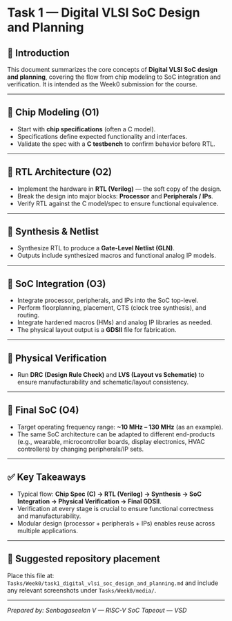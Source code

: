# Task 1 — Digital VLSI SoC Design and Planning

## 📌 Introduction

This document summarizes the core concepts of **Digital VLSI SoC design and planning**, covering the flow from chip modeling to SoC integration and verification. It is intended as the Week0 submission for the course.

---

## 🔹 Chip Modeling (O1)

* Start with **chip specifications** (often a C model).
* Specifications define expected functionality and interfaces.
* Validate the spec with a **C testbench** to confirm behavior before RTL.

---

## 🔹 RTL Architecture (O2)

* Implement the hardware in **RTL (Verilog)** — the soft copy of the design.
* Break the design into major blocks: **Processor** and **Peripherals / IPs**.
* Verify RTL against the C model/spec to ensure functional equivalence.

---

## 🔹 Synthesis & Netlist

* Synthesize RTL to produce a **Gate-Level Netlist (GLN)**.
* Outputs include synthesized macros and functional analog IP models.

---

## 🔹 SoC Integration (O3)

* Integrate processor, peripherals, and IPs into the SoC top-level.
* Perform floorplanning, placement, CTS (clock tree synthesis), and routing.
* Integrate hardened macros (HMs) and analog IP libraries as needed.
* The physical layout output is a **GDSII** file for fabrication.

---

## 🔹 Physical Verification

* Run **DRC (Design Rule Check)** and **LVS (Layout vs Schematic)** to ensure manufacturability and schematic/layout consistency.

---

## 🔹 Final SoC (O4)

* Target operating frequency range: **\~10 MHz – 130 MHz** (as an example).
* The same SoC architecture can be adapted to different end-products (e.g., wearable, microcontroller boards, display electronics, HVAC controllers) by changing peripherals/IP sets.

---

## ✅ Key Takeaways

* Typical flow: **Chip Spec (C) → RTL (Verilog) → Synthesis → SoC Integration → Physical Verification → Final GDSII**.
* Verification at every stage is crucial to ensure functional correctness and manufacturability.
* Modular design (processor + peripherals + IPs) enables reuse across multiple applications.

---

## 📁 Suggested repository placement

Place this file at: `Tasks/Week0/task1_digital_vlsi_soc_design_and_planning.md` and include any relevant screenshots under `Tasks/Week0/media/`.

---

*Prepared by: Senbagaseelan V — RISC-V SoC Tapeout — VSD*
